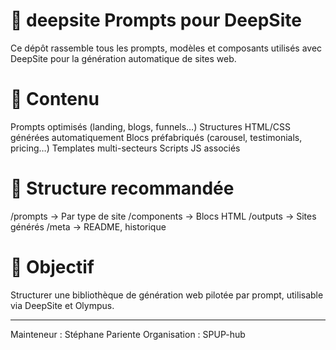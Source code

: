 # 📁 deepsite Prompts pour DeepSite

Ce dépôt rassemble tous les prompts, modèles et composants utilisés avec DeepSite pour la génération automatique de sites web.

# 📌 Contenu

Prompts optimisés (landing, blogs, funnels…)
Structures HTML/CSS générées automatiquement
Blocs préfabriqués (carousel, testimonials, pricing…)
Templates multi-secteurs
Scripts JS associés

# 📁 Structure recommandée

/prompts → Par type de site 
/components → Blocs HTML 
/outputs → Sites générés 
/meta → README, historique

# 🎯 Objectif 

Structurer une bibliothèque de génération web pilotée par prompt, utilisable via DeepSite et Olympus.

---
Mainteneur : Stéphane Pariente
Organisation : SPUP-hub
